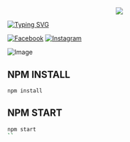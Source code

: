 ## <h3 align="center">

  <p align="center"><img src="https://img.shields.io/badge/WELCOME%20TO AYANSH PROJECT BOT-green?colorA=%23ff0000&colorB=%23017e40&style=flat-square">  

</h3>

[![Typing SVG](https://readme-typing-svg.herokuapp.com?font=Neuton&font-weight=bold&size=20&color=FFFF00&background=FF0000&center=true&vCenter=true&width=400&height=60&lines=HELLO+FRIENDS+I'M+MR+AYANSH+BABU+😈+🤞;AYANSH+PROJECT+BOT;AYANSH+FCA+BOT;THANKYOU+FOR+USING+AYANSH+PROJECT&border=20px+solid+000000&speed=100)](https://git.io/typing-svg)

[![Facebook](https://img.shields.io/badge/Facebook-green?style=for-the-badge&logo=facebook)](https://www.facebook.com/profile.php?id=61554958589328&mibextid=kFxxJD)
[![Instagram](https://img.shields.io/badge/Instagram-purple?style=for-the-badge&logo=instagram)](😃)

![Image](https://ibb.co/rWN30Qy/image.png)


## NPM INSTALL 
```bash
npm install
```
## NPM START
```bash
npm start
``

